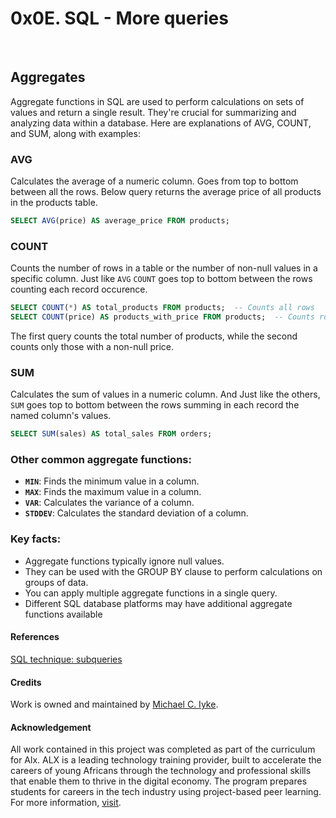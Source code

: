 
# 0x0E. SQL - More queries

&nbsp; <!-- blank line -->

## Aggregates

Aggregate functions in SQL are used to perform calculations on sets of values and return a single result. They're crucial for summarizing and analyzing data within a database. Here are explanations of AVG, COUNT, and SUM, along with examples:

### AVG

Calculates the average of a numeric column. Goes from top to bottom between all the rows.
Below query returns the average price of all products in the products table.

```sql
SELECT AVG(price) AS average_price FROM products;
```

### COUNT

Counts the number of rows in a table or the number of non-null values in a specific column.
Just like `AVG` `COUNT` goes top to bottom between the rows counting each record occurence.

```sql
SELECT COUNT(*) AS total_products FROM products;  -- Counts all rows
SELECT COUNT(price) AS products_with_price FROM products;  -- Counts rows with non-null price
```

The first query counts the total number of products, while the second counts only those with a non-null price.

### SUM

Calculates the sum of values in a numeric column. And Just like the others, `SUM` goes top to bottom
between the rows summing in each record the named column's values.

```sql
SELECT SUM(sales) AS total_sales FROM orders;
```

<!-- markdownlint-disable-next-line -->
### Other common aggregate functions:

- **`MIN`**: Finds the minimum value in a column.
- **`MAX`**: Finds the maximum value in a column.
- **`VAR`**: Calculates the variance of a column.
- **`STDDEV`**: Calculates the standard deviation of a column.

<!-- markdownlint-disable-next-line -->
### Key facts:

- Aggregate functions typically ignore null values.
- They can be used with the GROUP BY clause to perform calculations on groups of data.
- You can apply multiple aggregate functions in a single query.
- Different SQL database platforms may have additional aggregate functions available

#### References

[SQL technique: subqueries](https://web.csulb.edu/colleges/coe/cecs/dbdesign/dbdesign.php?page=sql/subqueries.php)

<!-- markdownlint-disable-next-line -->
#### Credits

Work is owned and maintained by [Michael C. Iyke](https://github.com/michaeliyke).

#### Acknowledgement

All work contained in this project was completed as part of the curriculum for Alx. ALX is a leading technology training provider, built to accelerate the careers of young Africans through the technology and professional skills that enable them to thrive in the digital economy. The program prepares students for careers in the tech industry using project-based peer learning. For more information, [visit](https://www.alxafrica.com/).
